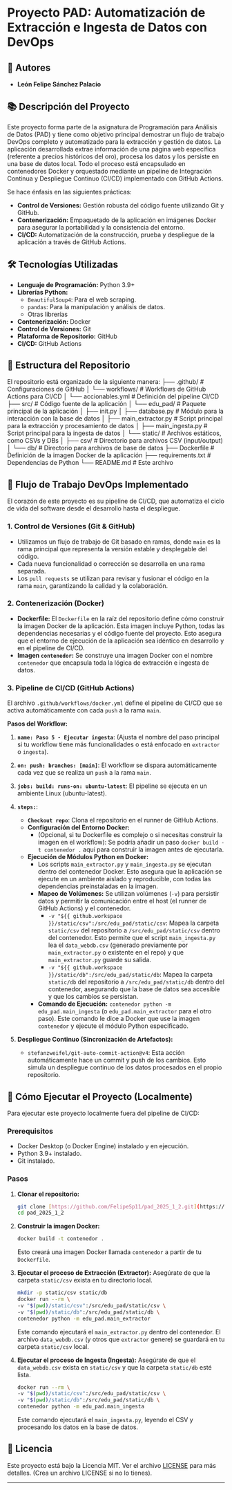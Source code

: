 # Proyecto PAD: Automatización de Extracción e Ingesta de Datos con DevOps

## 📝 Autores

* **León Felipe Sánchez Palacio**

## 📚 Descripción del Proyecto

Este proyecto forma parte de la asignatura de Programación para Análisis de Datos (PAD) y tiene como objetivo principal demostrar un flujo de trabajo DevOps completo y automatizado para la extracción y gestión de datos. La aplicación desarrollada extrae información de una página web específica (referente a precios históricos del oro), procesa los datos y los persiste en una base de datos local. Todo el proceso está encapsulado en contenedores Docker y orquestado mediante un pipeline de Integración Continua y Despliegue Continuo (CI/CD) implementado con GitHub Actions.

Se hace énfasis en las siguientes prácticas:
* **Control de Versiones:** Gestión robusta del código fuente utilizando Git y GitHub.
* **Contenerización:** Empaquetado de la aplicación en imágenes Docker para asegurar la portabilidad y la consistencia del entorno.
* **CI/CD:** Automatización de la construcción, prueba y despliegue de la aplicación a través de GitHub Actions.

## 🛠️ Tecnologías Utilizadas

* **Lenguaje de Programación:** Python 3.9+
* **Librerías Python:**
    * `BeautifulSoup4`: Para el web scraping.
    * `pandas`: Para la manipulación y análisis de datos.
    * Otras librerías
* **Contenerización:** Docker
* **Control de Versiones:** Git
* **Plataforma de Repositorio:** GitHub
* **CI/CD:** GitHub Actions


## 📁 Estructura del Repositorio

El repositorio está organizado de la siguiente manera:
├── .github/                 # Configuraciones de GitHub
│   └── workflows/           # Workflows de GitHub Actions para CI/CD
│       └── accionables.yml  # Definición del pipeline CI/CD
├── src/                     # Código fuente de la aplicación
│   └── edu_pad/             # Paquete principal de la aplicación
│       ├── init.py
│       ├── database.py      # Módulo para la interacción con la base de datos
│       ├── main_extractor.py # Script principal para la extracción y procesamiento de datos
│       ├── main_ingesta.py   # Script principal para la ingesta de datos
│       └── static/          # Archivos estáticos, como CSVs y DBs
│           ├── csv/         # Directorio para archivos CSV (input/output)
│           └── db/          # Directorio para archivos de base de datos
├── Dockerfile               # Definición de la imagen Docker de la aplicación
├── requirements.txt         # Dependencias de Python
└── README.md                # Este archivo

## 🚀 Flujo de Trabajo DevOps Implementado

El corazón de este proyecto es su pipeline de CI/CD, que automatiza el ciclo de vida del software desde el desarrollo hasta el despliegue.

### 1. Control de Versiones (Git & GitHub)

* Utilizamos un flujo de trabajo de Git basado en ramas, donde `main` es la rama principal que representa la versión estable y desplegable del código.
* Cada nueva funcionalidad o corrección se desarrolla en una rama separada.
* Los `pull requests` se utilizan para revisar y fusionar el código en la rama `main`, garantizando la calidad y la colaboración.

### 2. Contenerización (Docker)

* **Dockerfile:** El `Dockerfile` en la raíz del repositorio define cómo construir la imagen Docker de la aplicación. Esta imagen incluye Python, todas las dependencias necesarias y el código fuente del proyecto. Esto asegura que el entorno de ejecución de la aplicación sea idéntico en desarrollo y en el pipeline de CI/CD.
* **Imagen `contenedor`:** Se construye una imagen Docker con el nombre `contenedor`  que encapsula toda la lógica de extracción e ingesta de datos.

### 3. Pipeline de CI/CD (GitHub Actions)

El archivo `.github/workflows/docker.yml` define el pipeline de CI/CD que se activa automáticamente con cada `push` a la rama `main`.

**Pasos del Workflow:**

1.  **`name: Paso 5 - Ejecutar ingesta`**: (Ajusta el nombre del paso principal si tu workflow tiene más funcionalidades o está enfocado en `extractor` o `ingesta`).
2.  **`on: push: branches: [main]`**: El workflow se dispara automáticamente cada vez que se realiza un `push` a la rama `main`.
3.  **`jobs: build: runs-on: ubuntu-latest`**: El pipeline se ejecuta en un ambiente Linux (ubuntu-latest).
4.  **`steps:`**:
    * **`Checkout repo`**: Clona el repositorio en el runner de GitHub Actions.
    * **Configuración del Entorno Docker:**
        * (Opcional, si tu Dockerfile es complejo o si necesitas construir la imagen en el workflow): Se podría añadir un paso `docker build -t contenedor .` aquí para construir la imagen antes de ejecutarla.
    * **Ejecución de Módulos Python en Docker:**
        * Los scripts `main_extractor.py` y `main_ingesta.py` se ejecutan dentro del contenedor Docker. Esto asegura que la aplicación se ejecute en un ambiente aislado y reproducible, con todas las dependencias preinstaladas en la imagen.
        * **Mapeo de Volúmenes:** Se utilizan volúmenes (`-v`) para persistir datos y permitir la comunicación entre el host (el runner de GitHub Actions) y el contenedor.
            * `-v "${{ github.workspace }}/static/csv":/src/edu_pad/static/csv`: Mapea la carpeta `static/csv` del repositorio a `/src/edu_pad/static/csv` dentro del contenedor. Esto permite que el script `main_ingesta.py` lea el `data_webdb.csv` (generado previamente por `main_extractor.py` o existente en el repo) y que `main_extractor.py` guarde su salida.
            * `-v "${{ github.workspace }}/static/db":/src/edu_pad/static/db`: Mapea la carpeta `static/db` del repositorio a `/src/edu_pad/static/db` dentro del contenedor, asegurando que la base de datos sea accesible y que los cambios se persistan.
        * **Comando de Ejecución:** `contenedor python -m edu_pad.main_ingesta` (o `edu_pad.main_extractor` para el otro paso). Este comando le dice a Docker que use la imagen `contenedor` y ejecute el módulo Python especificado.

5.  **Despliegue Continuo (Sincronización de Artefactos):**
    * `stefanzweifel/git-auto-commit-action@v4`: Esta acción automáticamente hace un commit y push de los cambios. Esto simula un despliegue continuo de los datos procesados en el propio repositorio.

## 🚀 Cómo Ejecutar el Proyecto (Localmente)

Para ejecutar este proyecto localmente fuera del pipeline de CI/CD:

### Prerequisitos

* Docker Desktop (o Docker Engine) instalado y en ejecución.
* Python 3.9+ instalado.
* Git instalado.

### Pasos

1.  **Clonar el repositorio:**
    ```bash
    git clone [https://github.com/FelipeSp11/pad_2025_1_2.git](https://github.com/FelipeSp11/pad_2025_1_2.git)
    cd pad_2025_1_2
    ```

2.  **Construir la imagen Docker:**
    ```bash
    docker build -t contenedor .
    ```
    Esto creará una imagen Docker llamada `contenedor` a partir de tu `Dockerfile`.

3.  **Ejecutar el proceso de Extracción (Extractor):**
    Asegúrate de que la carpeta `static/csv` exista en tu directorio local.
    ```bash
    mkdir -p static/csv static/db
    docker run --rm \
    -v "$(pwd)/static/csv":/src/edu_pad/static/csv \
    -v "$(pwd)/static/db":/src/edu_pad/static/db \
    contenedor python -m edu_pad.main_extractor
    ```
    Este comando ejecutará el `main_extractor.py` dentro del contenedor. El archivo `data_webdb.csv` (y otros que `extractor` genere) se guardará en tu carpeta `static/csv` local.

4.  **Ejecutar el proceso de Ingesta (Ingesta):**
    Asegúrate de que el `data_webdb.csv` exista en `static/csv` y que la carpeta `static/db` esté lista.
    ```bash
    docker run --rm \
    -v "$(pwd)/static/csv":/src/edu_pad/static/csv \
    -v "$(pwd)/static/db":/src/edu_pad/static/db \
    contenedor python -m edu_pad.main_ingesta
    ```
    Este comando ejecutará el `main_ingesta.py`, leyendo el CSV y procesando los datos en la base de datos.


  
## 📄 Licencia

Este proyecto está bajo la Licencia MIT. Ver el archivo [LICENSE](LICENSE) para más detalles. (Crea un archivo LICENSE si no lo tienes).

---